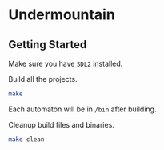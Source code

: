 # Undermountain

## Getting Started

Make sure you have `SDL2` installed.

Build all the projects.

```sh
make
```

Each automaton will be in `/bin` after building.

Cleanup build files and binaries.

```sh
make clean
```
